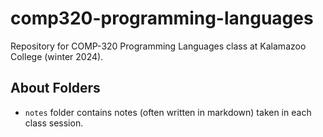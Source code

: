 # comp320-programming-languages
Repository for COMP-320 Programming Languages class at Kalamazoo College (winter 2024).

## About Folders
- `notes` folder contains notes (often written in markdown) taken in each class session.